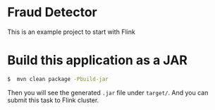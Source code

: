 # Fraud Detector

This is an example project to start with Flink

# Build this application as a JAR

```bash
$  mvn clean package -Pbuild-jar
```

Then you will see the generated `.jar` file under `target/`. And you can submit this task to Flink cluster.